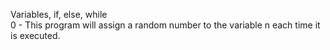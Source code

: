 Variables, if, else, while <br>
0 - This program will assign a random number to the variable n each time it is executed. <br>
